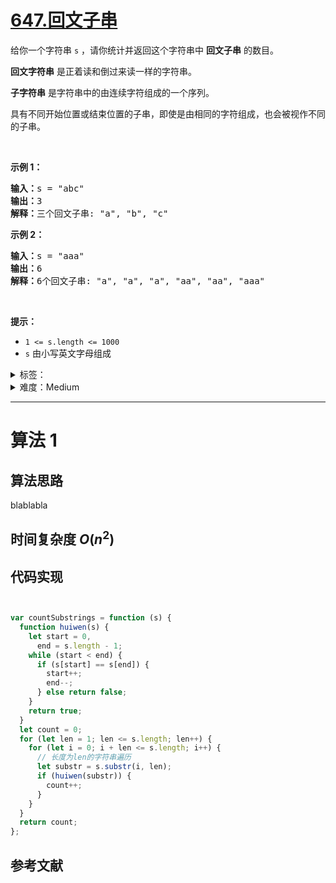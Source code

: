 # [647.回文子串](https://leetcode.cn/problems/palindromic-substrings/)

<p>给你一个字符串 <code>s</code> ，请你统计并返回这个字符串中 <strong>回文子串</strong> 的数目。</p>

<p><strong>回文字符串</strong> 是正着读和倒过来读一样的字符串。</p>

<p><strong>子字符串</strong> 是字符串中的由连续字符组成的一个序列。</p>

<p>具有不同开始位置或结束位置的子串，即使是由相同的字符组成，也会被视作不同的子串。</p>

<p>&nbsp;</p>

<p><strong>示例 1：</strong></p>

<pre>
<strong>输入：</strong>s = "abc"
<strong>输出：</strong>3
<strong>解释：</strong>三个回文子串: "a", "b", "c"
</pre>

<p><strong>示例 2：</strong></p>

<pre>
<strong>输入：</strong>s = "aaa"
<strong>输出：</strong>6
<strong>解释：</strong>6个回文子串: "a", "a", "a", "aa", "aa", "aaa"</pre>

<p>&nbsp;</p>

<p><strong>提示：</strong></p>

<ul>
	<li><code>1 &lt;= s.length &lt;= 1000</code></li>
	<li><code>s</code> 由小写英文字母组成</li>
</ul>

<details>
<summary>标签：</summary>
['字符串', '动态规划']
</details>

<details>
<summary>难度：Medium</summary>
喜欢：961
</details>

---

# 算法 1

## 算法思路

blablabla

## 时间复杂度 $O(n^2)$

## 代码实现

```cpp []

```

```java []

```

```javascript []
var countSubstrings = function (s) {
  function huiwen(s) {
    let start = 0,
      end = s.length - 1;
    while (start < end) {
      if (s[start] == s[end]) {
        start++;
        end--;
      } else return false;
    }
    return true;
  }
  let count = 0;
  for (let len = 1; len <= s.length; len++) {
    for (let i = 0; i + len <= s.length; i++) {
      // 长度为len的字符串遍历
      let substr = s.substr(i, len);
      if (huiwen(substr)) {
        count++;
      }
    }
  }
  return count;
};
```

## 参考文献
